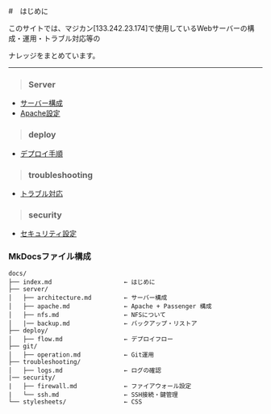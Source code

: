 #　はじめに

このサイトでは、マジカン[133.242.23.174]で使用しているWebサーバーの構成・運用・トラブル対応等の

ナレッジをまとめています。

* * *

> ### Server

- [サーバー構成](/server/architecture/)
- [Apache設定](/server/apache/)

> ### deploy

- [デプロイ手順](/deploy/flow/)

> ### troubleshooting

- [トラブル対応](/troubleshooting/common_issues/)

> ### security

- [セキュリティ設定](/security/firewall/)

### MkDocsファイル構成

```
docs/
├── index.md                    ← はじめに
├── server/
│   ├── architecture.md         ← サーバー構成
│   ├── apache.md               ← Apache + Passenger 構成
│   ├── nfs.md                  ← NFSについて
│   |── backup.md               ← バックアップ・リストア
├── deploy/
│   ├── flow.md                 ← デプロイフロー
├── git/
│   ├── operation.md            ← Git運用
├── troubleshooting/
│   ├── logs.md                 ← ログの確認
|── security/
|   ├── firewall.md             ← ファイアウォール設定
|   └── ssh.md                  ← SSH接続・鍵管理
└── stylesheets/                ← CSS
```